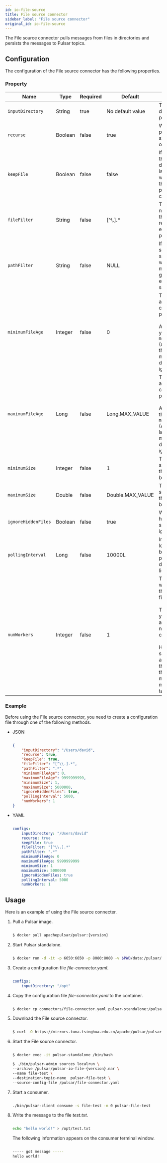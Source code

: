 ```yaml
---
id: io-file-source
title: File source connector
sidebar_label: "File source connector"
original_id: io-file-source
---
```


The File source connector pulls messages from files in directories and persists the messages to Pulsar topics.

## Configuration

The configuration of the File source connector has the following properties.

### Property

| Name | Type|Required | Default | Description
|------|----------|----------|---------|-------------|
| `inputDirectory` | String|true  | No default value|The input directory to pull files. |
| `recurse` | Boolean|false | true | Whether to pull files from subdirectory or not.|
| `keepFile` |Boolean|false | false | If set to true, the file is not deleted after it is processed, which means the file can be picked up continually. |
| `fileFilter` | String|false| [^\\.].* | The file whose name matches the given regular expression is picked up. |
| `pathFilter` | String |false | NULL | If `recurse` is set to true, the subdirectory whose path matches the given regular expression is scanned. |
| `minimumFileAge` | Integer|false | 0 | The minimum age that a file can be processed. <br /><br />Any file younger than `minimumFileAge` (according to the last modification date) is ignored. |
| `maximumFileAge` | Long|false |Long.MAX_VALUE | The maximum age that a file can be processed. <br /><br />Any file older than `maximumFileAge` (according to last modification date) is ignored. |
| `minimumSize` |Integer| false |1 | The minimum size (in bytes) that a file can be processed. |
| `maximumSize` | Double|false |Double.MAX_VALUE| The maximum size (in bytes) that a file can be processed. |
| `ignoreHiddenFiles` |Boolean| false | true| Whether the hidden files should be ignored or not. |
| `pollingInterval`|Long | false | 10000L | Indicates how long to wait before performing a directory listing. |
| `numWorkers` | Integer | false | 1 | The number of worker threads that process files.<br /><br /> This allows you to process a larger number of files concurrently. <br /><br />However, setting this to a value greater than 1 makes the data from multiple files mixed in the target topic. |

### Example

Before using the File source connector, you need to create a configuration file through one of the following methods.

* JSON

  ```json

  {
      "inputDirectory": "/Users/david",
      "recurse": true,
      "keepFile": true,
      "fileFilter": "[^\\.].*",
      "pathFilter": ".*",
      "minimumFileAge": 0,
      "maximumFileAge": 9999999999,
      "minimumSize": 1,
      "maximumSize": 5000000,
      "ignoreHiddenFiles": true,
      "pollingInterval": 5000,
      "numWorkers": 1
  }

  ```

* YAML

  ```yaml

  configs:
      inputDirectory: "/Users/david"
      recurse: true
      keepFile: true
      fileFilter: "[^\\.].*"
      pathFilter: ".*"
      minimumFileAge: 0
      maximumFileAge: 9999999999
      minimumSize: 1
      maximumSize: 5000000
      ignoreHiddenFiles: true
      pollingInterval: 5000
      numWorkers: 1

  ```

## Usage

Here is an example of using the File source connecter.

1. Pull a Pulsar image.

   ```bash

   $ docker pull apachepulsar/pulsar:{version}

   ```

2. Start Pulsar standalone.

   ```bash

   $ docker run -d -it -p 6650:6650 -p 8080:8080 -v $PWD/data:/pulsar/data --name pulsar-standalone apachepulsar/pulsar:{version} bin/pulsar standalone

   ```

3. Create a configuration file _file-connector.yaml_.

   ```yaml

   configs:
       inputDirectory: "/opt"

   ```

4. Copy the configuration file _file-connector.yaml_ to the container.

   ```bash

   $ docker cp connectors/file-connector.yaml pulsar-standalone:/pulsar/

   ```

5. Download the File source connector.

   ```bash

   $ curl -O https://mirrors.tuna.tsinghua.edu.cn/apache/pulsar/pulsar-{version}/connectors/pulsar-io-file-{version}.nar

   ```

6. Start the File source connector.

   ```bash

   $ docker exec -it pulsar-standalone /bin/bash

   $ ./bin/pulsar-admin sources localrun \
   --archive /pulsar/pulsar-io-file-{version}.nar \
   --name file-test \
   --destination-topic-name  pulsar-file-test \
   --source-config-file /pulsar/file-connector.yaml

   ```

7. Start a consumer.

   ```bash

   ./bin/pulsar-client consume -s file-test -n 0 pulsar-file-test

   ```

8. Write the message to the file _test.txt_.

   ```bash

   echo "hello world!" > /opt/test.txt

   ```

   The following information appears on the consumer terminal window.

   ```bash

   ----- got message -----
   hello world!

   ```

